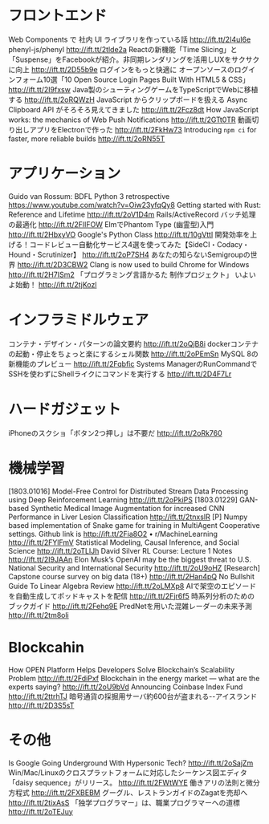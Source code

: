 # フロントエンド
Web Components で 社内 UI ライブラリを作っている話 http://ift.tt/2I4uI6e
phenyl-js/phenyl http://ift.tt/2tlde2a
Reactの新機能「Time Slicing」と「Suspense」をFacebookが紹介。非同期レンダリングを活用しUXをサクサクに向上 http://ift.tt/2D55b9e
ログインをもっと快適に オープンソースのログインフォーム10選「10 Open Source Login Pages Built With HTML5 & CSS」 http://ift.tt/2I9fxsw
Java製のシューティングゲームをTypeScriptでWebに移植する http://ift.tt/2oRQWzH
JavaScript からクリップボードを扱える Async Clipboard API がそろそろ見えてきました http://ift.tt/2Fcz8dt
How JavaScript works: the mechanics of Web Push Notifications http://ift.tt/2GTt0TR
動画切り出しアプリをElectronで作った http://ift.tt/2FkHw73
Introducing `npm ci` for faster, more reliable builds http://ift.tt/2oRN55T

# アプリケーション
Guido van Rossum: BDFL Python 3 retrospective https://www.youtube.com/watch?v=Oiw23yfqQy8
Getting started with Rust: Reference and Lifetime http://ift.tt/2oV1D4m
Rails/ActiveRecord バッチ処理の最適化 http://ift.tt/2FlIFOW
ElmでPhantom Type (幽霊型)入門 http://ift.tt/2HbxyVO
Google's Python Class http://ift.tt/10gVttl
開発効率を上げる！コードレビュー自動化サービス4選を使ってみた【SideCI・Codacy・Hound・Scrutinizer】 http://ift.tt/2oP7SH4
あなたの知らないSemigroupの世界 http://ift.tt/2D3CBW2
Clang is now used to build Chrome for Windows http://ift.tt/2H7ISm2
「プログラミング言語かるた 制作プロジェクト」 いよいよ始動！ http://ift.tt/2tjKozl

# インフラミドルウェア
コンテナ・デザイン・パターンの論文要約  http://ift.tt/2oQjB8i
dockerコンテナの起動・停止をちょっと楽にするシェル関数 http://ift.tt/2oPEmSn
MySQL 8の新機能のプレビュー http://ift.tt/2Fqbfic
Systems ManagerのRunCommandでSSHを使わずにShellライクにコマンドを実行する http://ift.tt/2D4F7Lr

# ハードガジェット
iPhoneのスクショ「ボタン2つ押し」は不要だ http://ift.tt/2oRk760

# 機械学習
[1803.01016] Model-Free Control for Distributed Stream Data Processing using Deep Reinforcement Learning http://ift.tt/2oPkiPS
[1803.01229] GAN-based Synthetic Medical Image Augmentation for increased CNN Performance in Liver Lesion Classification http://ift.tt/2tnxsIR
[P] Numpy based implementation of Snake game for training in MultiAgent Cooperative settings. Github link is http://ift.tt/2Fia8O2 • r/MachineLearning http://ift.tt/2FYlFmV
Statistical Modeling, Causal Inference, and Social Science http://ift.tt/2oTLlJh
David Silver RL Course: Lecture 1 Notes http://ift.tt/2I9JAAn
Elon Musk’s OpenAI may be the biggest threat to U.S. National Security and International Security http://ift.tt/2oU9oHZ
[Research] Capstone course survey on big data (18+) http://ift.tt/2Han4pQ
No Bullshit Guide To Linear Algebra Review http://ift.tt/2oLMXp8
AIで架空のエピソードを自動生成してポッドキャストを配信 http://ift.tt/2Fjr6f5
時系列分析のためのブックガイド http://ift.tt/2Fehq9E
PredNetを用いた混雑レーダーの未来予測 http://ift.tt/2tm8oli

# Blockcahin
How OPEN Platform Helps Developers Solve Blockchain’s Scalability Problem http://ift.tt/2FdiPxf
Blockchain in the energy market — what are the experts saying? http://ift.tt/2oU9bVd
Announcing Coinbase Index Fund http://ift.tt/2ttrhTJ
暗号通貨の採掘用サーバ約600台が盗まれる--アイスランド http://ift.tt/2D3S5sT

# その他
Is Google Going Underground With Hypersonic Tech? http://ift.tt/2oSajZm
Win/Mac/Linuxのクロスプラットフォームに対応したシーケンス図エディタ「daisy sequence」がリリース。 http://ift.tt/2FWtWYE
働きアリの法則と微分方程式 http://ift.tt/2FXBEBM
グーグル、レストランガイドのZagatを売却へ http://ift.tt/2tixAsS
「独学プログラマー」は、職業プログラマーへの道標 http://ift.tt/2oTEJuy
